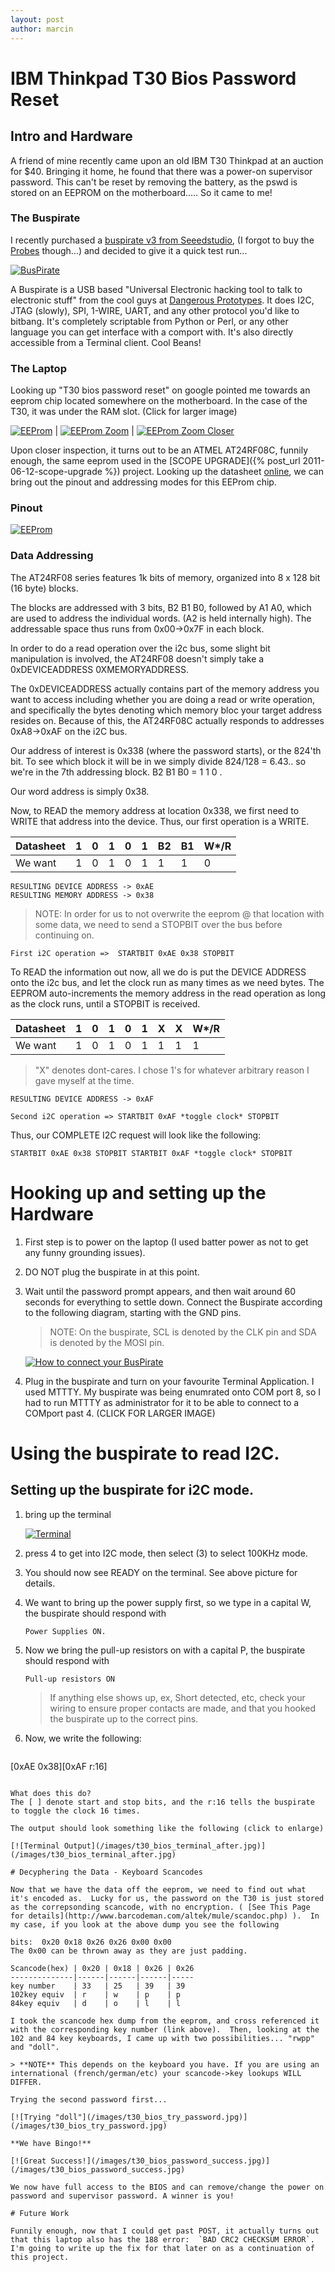 ```yaml
---
layout: post
author: marcin
---
```


# IBM Thinkpad T30 Bios Password Reset

## Intro and Hardware

A friend of mine recently came upon an old IBM T30 Thinkpad at an auction for $40.  Bringing it home, he found that there was a power-on supervisor password.  This can't be reset by removing the battery, as the pswd is stored on an EEPROM on the motherboard..... So it came to me!

### The Buspirate

I recently purchased a [buspirate v3 from Seeedstudio](http://www.seeedstudio.com/depot/bus-pirate-v3-assembled-p-609.html?cPath=174&zenid=032aa3caf779c7cde4dc39b8ccffef65), (I forgot to buy the [Probes](http://www.seeedstudio.com/depot/bus-pirate-probe-kit-p-526.html?cPath=178_180&zenid=032aa3caf779c7cde4dc39b8ccffef65) though...) and decided to give it a quick test run...

[![BusPirate](/images/t30_bios_bus_pirate.jpg)](/images/t30_bios_bus_pirate.jpg)
 
A Buspirate is a USB based "Universal Electronic hacking tool to talk to electronic stuff" from the cool guys at [Dangerous Prototypes](http://dangerousprototypes.com/docs/Bus_Pirate). It does I2C, JTAG (slowly), SPI, 1-WIRE, UART, and any other protocol you'd like to bitbang.  It's completely scriptable from Python or Perl, or any other language you can get interface with a comport with.  It's also directly accessible from a Terminal client. Cool Beans!

### The Laptop

Looking up "T30 bios password reset" on google pointed me towards an eeprom chip located somewhere on the motherboard. In the case of the T30, it was under the RAM slot. (Click for larger image)

[![EEProm](/images/t30_bios_eeprom1.jpg)](/images/t30_bios_eeprom1.jpg) | [![EEProm Zoom](/images/t30_bios_eeprom2.jpg)](/images/t30_bios_eeprom2.jpg) | [![EEProm Zoom Closer](/images/t30_bios_eeprom3.jpg)](/images/t30_bios_eeprom3.jpg)

Upon closer inspection, it turns out to be an ATMEL AT24RF08C, funnily enough, the same eeprom used in the [SCOPE UPGRADE]({% post_url 2011-06-12-scope-upgrade %}) project.
Looking up the datasheet [online](http://www.datasheetarchive.com/AT24RF08C*-datasheet.html), we can bring out the pinout and addressing modes for this EEProm chip.

### Pinout

[![EEProm](/images/t30_bios_eeprom_pinout.png)](/images/t30_bios_eeprom_pinout.png) 

### Data Addressing

The AT24RF08 series features 1k bits of memory, organized into 8 x 128 bit (16 byte) blocks. 

The blocks are addressed with 3 bits, B2 B1 B0, followed by A1 A0, which are used to address the individual words. (A2 is held internally high).  The addressable space thus runs from 0x00->0x7F in each block.

In order to do a read operation over the i2c bus, some slight bit manipulation is involved, the AT24RF08 doesn't simply take a 0xDEVICEADDRESS 0XMEMORYADDRESS.  

The 0xDEVICEADDRESS actually contains part of the memory address you want to access including whether you are doing a read or write operation, and specifically the bytes denoting which memory bloc your target address resides on.  Because of this, the AT24RF08C actually responds to addresses 0xA8->0xAF on the i2C bus.
 
Our address of interest is 0x338 (where the password starts), or the 824'th bit.    To see which block it will be in we simply divide 824/128 =  6.43..
so we're in the 7th addressing block.  B2 B1 B0 = 1 1 0 .  

Our word address is simply 0x38.

Now, to READ the memory address at location 0x338, we first need to WRITE that address into the device.  Thus, our first operation is a WRITE. 

Datasheet | 1 | 0 | 1 | 0 | 1 | B2 | B1 | W*/R
----------|---|---|---|---|---|----|----|-----
We want	  | 1 | 0 | 1 | 0 | 1 | 1 | 1 | 0

```
RESULTING DEVICE ADDRESS -> 0xAE
RESULTING MEMORY ADDRESS -> 0x38
```

> NOTE: 
> In order for us to not overwrite the eeprom @ that location with some data, we need to send a STOPBIT over the bus before continuing on.

```
First i2C operation =>  STARTBIT 0xAE 0x38 STOPBIT
```

To READ the information out now, all we do is put the DEVICE ADDRESS onto the i2c bus, and let the clock run as many times as we need bytes.  The EEPROM auto-increments the memory address in the read operation as long as the clock runs, until a STOPBIT is received.

Datasheet | 1 | 0 | 1 | 0 | 1| X | X | W*/R
----------|---|---|---|---|---|----|----|-----
We want   | 1 | 0 | 1 | 0 | 1 |	1 | 1 | 1

> "X" denotes dont-cares. I chose 1's for whatever arbitrary reason I gave myself at the time.

```
RESULTING DEVICE ADDRESS -> 0xAF
```

```
Second i2C operation => STARTBIT 0xAF *toggle clock* STOPBIT
```

Thus, our COMPLETE I2C request will look like the following:

```
STARTBIT 0xAE 0x38 STOPBIT STARTBIT 0xAF *toggle clock* STOPBIT
```

# Hooking up and setting up the Hardware

1. First step is to power on the laptop (I used batter power as not to get any funny grounding issues). 
2. DO NOT plug the buspirate in at this point.
3. Wait until the password prompt appears, and then wait around 60 seconds for everything to settle down.  Connect the Buspirate according to the following diagram, starting with the GND pins. 

   > NOTE: On the buspirate, SCL is denoted by the CLK pin and SDA is denoted by the MOSI pin.

   [![How to connect your BusPirate](/images/t30_bios_bus_pirate_connnections.jpg)](/images/t30_bios_bus_pirate_connnections.jpg)

4. Plug in the buspirate and turn on your favourite Terminal Application.  I used MTTTY. My buspirate was being enumrated onto COM port 8, so I had to run MTTTY as administrator for it to be able to connect to a COMport past 4.
(CLICK FOR LARGER IMAGE)

# Using the buspirate to read I2C.

## Setting up the buspirate for i2C mode.

1. bring up the terminal

   [![Terminal](/images/t30_bios_terminal.jpg)](/images/t30_bios_terminal.jpg)

2. press 4 to get into I2C mode, then select (3) to select 100KHz mode.
3. You should now see READY on the terminal. See above picture for details.
4. We want to bring up the power supply first, so we type in a capital W, the buspirate should respond with

   ```
   Power Supplies ON.
   ```

5. Now we bring the pull-up resistors on with a capital P, the buspirate should respond with

   ```
   Pull-up resistors ON
   ```

   > If anything else shows up, ex, Short detected, etc, check your wiring to ensure proper contacts are made, and that you hooked the buspirate up to the correct pins.

6. Now, we write the following:

   ```
  [0xAE 0x38][0xAF r:16]
   ```

   What does this do?
   The [ ] denote start and stop bits, and the r:16 tells the buspirate to toggle the clock 16 times. 

   The output should look something like the following (click to enlarge)

   [![Terminal Output](/images/t30_bios_terminal_after.jpg)](/images/t30_bios_terminal_after.jpg)

# Decyphering the Data - Keyboard Scancodes

Now that we have the data off the eeprom, we need to find out what it's encoded as.  Lucky for us, the password on the T30 is just stored as the correpsonding scancode, with no encryption. ( [See This Page for details](http://www.barcodeman.com/altek/mule/scandoc.php) ).  In my case, if you look at the above dump you see the following 

bits:  0x20 0x18 0x26 0x26 0x00 0x00  
The 0x00 can be thrown away as they are just padding.

Scancode(hex) | 0x20 | 0x18 | 0x26 | 0x26
--------------|------|------|------|-----
key number    | 33   | 25   | 39   | 39
102key equiv  | r    | w    | p    | p
84key equiv   | d    | o    | l    | l
  
I took the scancode hex dump from the eeprom, and cross referenced it with the corresponding key number (link above).  Then, looking at the 102 and 84 key keyboards, I came up with two possibilities... "rwpp" and "doll".

> **NOTE** This depends on the keyboard you have. If you are using an international (french/german/etc) your scancode->key lookups WILL DIFFER.

Trying the second password first...

[![Trying "doll"](/images/t30_bios_try_password.jpg)](/images/t30_bios_try_password.jpg)

**We have Bingo!**

[![Great Success!](/images/t30_bios_password_success.jpg)](/images/t30_bios_password_success.jpg)

We now have full access to the BIOS and can remove/change the power on password and supervisor password. A winner is you!

# Future Work

Funnily enough, now that I could get past POST, it actually turns out that this laptop also has the 188 error:  `BAD CRC2 CHECKSUM ERROR`.  I'm going to write up the fix for that later on as a continuation of this project.
